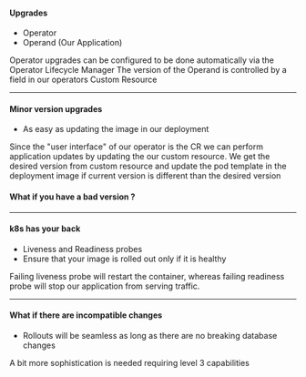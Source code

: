 #### Upgrades
- Operator
- Operand (Our Application)
<aside class="notes">
Operator upgrades can be configured to be done automatically via the Operator Lifecycle Manager
The version of the Operand is controlled by a field in our operators Custom Resource
</aside>

---
#### Minor version upgrades
- As easy as updating the image in our deployment
<aside class="notes"> 
Since the "user interface" of our operator is the CR we can perform application updates by updating the our custom resource.
We get the desired version from custom resource and update the pod template in the deployment image if current version is different than the desired version 
</aside>

#### What if you have a bad version ?

---

#### k8s has your back
- Liveness and Readiness probes
- Ensure that your image is rolled out only if it is healthy

<aside class="notes"> Failing liveness probe will restart the container, whereas failing readiness probe will stop our application from serving traffic.</aside>

---
#### What if there are incompatible changes
- Rollouts will be seamless as long as there are no breaking database changes
<aside class="notes"> 
A bit more sophistication is needed requiring level 3 capabilities
</aside>

